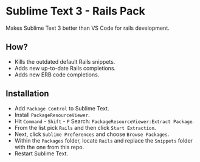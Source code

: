 # Sublime Text 3 - Rails Pack
Makes Sublime Text 3 better than VS Code for rails development.

## How?
- Kills the outdated default Rails snippets.
- Adds new up-to-date Rails completions.
- Adds new ERB code completions.

## Installation
- Add `Package Control` to Sublime Text.
- Install `PackageResourceViewer`.
- Hit `Command` - `Shift` - `P` Search: `PackageResourceViewer:Extract Package`.
- From the list pick `Rails` and then click `Start Extraction`.
- Next, click `Sublime Preferences` and choose `Browse Packages`.
- Within the `Packages` folder, locate `Rails` and replace the `Snippets` folder with the one from this repo.
- Restart Sublime Text.
